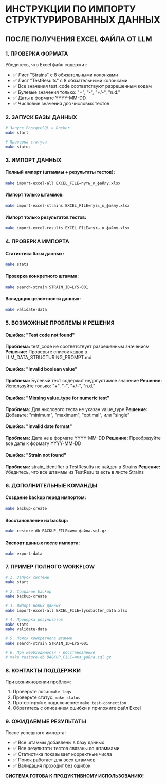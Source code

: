 # ИНСТРУКЦИИ ПО ИМПОРТУ СТРУКТУРИРОВАННЫХ ДАННЫХ

## ПОСЛЕ ПОЛУЧЕНИЯ EXCEL ФАЙЛА ОТ LLM

### 1. ПРОВЕРКА ФОРМАТА
Убедитесь, что Excel файл содержит:
- ✅ Лист "Strains" с 8 обязательными колонками
- ✅ Лист "TestResults" с 8 обязательными колонками  
- ✅ Все значения test_code соответствуют разрешенным кодам
- ✅ Булевые значения только: "+", "-", "+/-", "n.d."
- ✅ Даты в формате YYYY-MM-DD
- ✅ Числовые значения для числовых тестов

### 2. ЗАПУСК БАЗЫ ДАННЫХ
```bash
# Запуск PostgreSQL в Docker
make start

# Проверка статуса
make status
```

### 3. ИМПОРТ ДАННЫХ

#### Полный импорт (штаммы + результаты тестов):
```bash
make import-excel-all EXCEL_FILE=путь_к_файлу.xlsx
```

#### Импорт только штаммов:
```bash
make import-excel-strains EXCEL_FILE=путь_к_файлу.xlsx
```

#### Импорт только результатов тестов:
```bash
make import-excel-results EXCEL_FILE=путь_к_файлу.xlsx
```

### 4. ПРОВЕРКА ИМПОРТА

#### Статистика базы данных:
```bash
make stats
```

#### Проверка конкретного штамма:
```bash
make search-strain STRAIN_ID=LYS-001
```

#### Валидация целостности данных:
```bash
make validate-data
```

### 5. ВОЗМОЖНЫЕ ПРОБЛЕМЫ И РЕШЕНИЯ

#### Ошибка: "Test code not found"
**Проблема:** test_code не соответствует разрешенным значениям
**Решение:** Проверьте список кодов в LLM_DATA_STRUCTURING_PROMPT.md

#### Ошибка: "Invalid boolean value"
**Проблема:** Булевый тест содержит недопустимое значение
**Решение:** Используйте только: "+", "-", "+/-", "n.d."

#### Ошибка: "Missing value_type for numeric test"
**Проблема:** Для числового теста не указан value_type
**Решение:** Добавьте: "minimum", "maximum", "optimal", или "single"

#### Ошибка: "Invalid date format"
**Проблема:** Дата не в формате YYYY-MM-DD
**Решение:** Преобразуйте все даты к формату YYYY-MM-DD

#### Ошибка: "Strain not found"
**Проблема:** strain_identifier в TestResults не найден в Strains
**Решение:** Убедитесь, что все штаммы из TestResults есть в листе Strains

### 6. ДОПОЛНИТЕЛЬНЫЕ КОМАНДЫ

#### Создание backup перед импортом:
```bash
make backup-create
```

#### Восстановление из backup:
```bash
make restore-db BACKUP_FILE=имя_файла.sql.gz
```

#### Экспорт данных после импорта:
```bash
make export-data
```

### 7. ПРИМЕР ПОЛНОГО WORKFLOW

```bash
# 1. Запуск системы
make start

# 2. Создание backup
make backup-create

# 3. Импорт новых данных
make import-excel-all EXCEL_FILE=lysobacter_data.xlsx

# 4. Проверка результатов
make stats
make validate-data

# 5. Поиск конкретного штамма
make search-strain STRAIN_ID=LYS-001

# 6. При необходимости - восстановление
# make restore-db BACKUP_FILE=имя_файла.sql.gz
```

### 8. КОНТАКТЫ ПОДДЕРЖКИ

При возникновении проблем:
1. Проверьте логи: `make logs`
2. Проверьте статус: `make status`
3. Протестируйте подключение: `make test-connection`
4. Обратитесь с описанием ошибки и приложите файл Excel

### 9. ОЖИДАЕМЫЕ РЕЗУЛЬТАТЫ

После успешного импорта:
- ✅ Все штаммы добавлены в базу данных
- ✅ Все результаты тестов связаны со штаммами
- ✅ Статистика показывает корректные числа
- ✅ Поиск работает для всех штаммов
- ✅ Валидация проходит без ошибок

**СИСТЕМА ГОТОВА К ПРОДУКТИВНОМУ ИСПОЛЬЗОВАНИЮ!** 